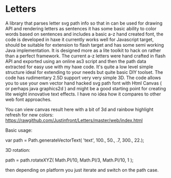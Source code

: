 Letters
=======

A library that parses letter svg path info so that in can be used for drawing API and rendering letters as sentences it has some basic ability to color words based on sentences and includes a basic a-z hand created font, the code is developed in haxe it currently works well for Javascript target, should be suitable for extension to flash target and has some semi working Java implementation. It is designed more as a lite toolkit to hack on rather than a perfect framework. The current a-z letters were hand crafted in flash API and exported using an online as3 script and then the path data extracted for easy use with my haxe code. It's quite a low level simple structure ideal for extending to your needs but quite basic DIY toolset. The code has rudimentary 2.5D support very very simple 3D. The code allows you to use your own vector hand hacked svg path font with Html Canvas ( or perhaps java graphics2d ) and might be a good starting point for creating lite weight innovative text effects. I have no idea how it compares to other web font approaches.

You can view canvas result here with a bit of 3d and rainbow highlight refresh for new colors:
https://rawgithub.com/Justinfront/Letters/master/web/index.html

Basic usage:

var path = Path.generateVectorText( 'text', 100., 50., .7, 300., 22.);

3D rotation:

path = path.rotateXYZ( Math.PI/10, Math.PI/3, Math.PI/10, 1 );

then depending on platform you just iterate and switch on the path case.
